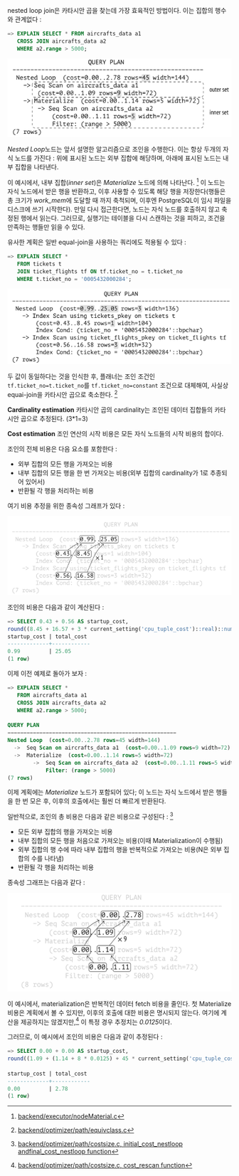 
nested loop join은 카타시안 곱을 찾는데 가장 효육적인 방법이다. 이는 집합의 행수와 관계없다 : 

```sql
=> EXPLAIN SELECT * FROM aircrafts_data a1
   CROSS JOIN aircrafts_data a2
   WHERE a2.range > 5000;
```
![](_static/Pasted%20image%2020241022145647.png)

*Nested Loop*노드는 앞서 설명한 알고리즘으로 조인을 수행한다. 이는 항상 두개의 자식 노드를 가진다 :  위에 표시된 노드는  외부 집합에 해당하며,  아래에 표시된 노드는 내부 집합을 나타낸다. 

이 예시에서, 내부 집합(*inner set*)은 *Materialize* 노드에 의해 나타난다. [^1]
이 노드는 자식 노드에서 받은 행을 반환하고, 이후 사용할 수 있도록 해당 행을 저장한다(행들은 총 크기가 *work_mem*에 도달할 때 까지 축척되며, 이후엔 PostgreSQL이 임시 파일을 디스크에 쓰기 시작한다). 
만일 다시 접근한다면, 노드는 자식 노드를 호출하지 않고 축정된 행에서 읽는다. 그러므로, 실행기는 테이블을 다시 스캔하는 것을 피하고, 조건을 만족하는 행들만 읽을 수 있다.

유사한 계획은 일반 equal-join을 사용하는 쿼리에도 적용될 수 있다 : 

```sql
=> EXPLAIN SELECT *
   FROM tickets t
   JOIN ticket_flights tf ON tf.ticket_no = t.ticket_no
   WHERE t.ticket_no = '0005432000284';
```
![](_static/Pasted%20image%2020241022151010.png)

두 값이 동일하다는 것을 인식한 후, 플래너는 조인 조건인 `tf.ticket_no=t.ticket_no`를 `tf.ticket_no=constant` 조건으로 대체해여, 사실상 equai-join을 카타시안 곱으로 축소한다. [^2]


**Cardinality estimation**
카타시안 곱의 cardinality는 조인된 데이터 집합들의 카타시안 곱으로 추정된다. (3\*1=3)

**Cost estimation** 조인 연산의 시작 비용은 모든 자식 노드들의 시작 비용의 합이다.

조인의 전체 비용은 다음 요소를 포함한다 : 
- 외부 집합의 모든 행을 가져오는 비용
- 내부 집합의 모든 행을 한 번 가져오는 비용(외부 집합의 cardinality가 1로 추종되어 있어서)
- 반환될 각 행을 처리하는 비용

여기 비용 추정을 위한 종속성 그래프가 있다 :

![](_static/Pasted%20image%2020241022151954.png)



조인의 비용은 다음과 같이 계산된다 : 

```sql
=> SELECT 0.43 + 0.56 AS startup_cost, 
round((8.45 + 16.57 + 3 * current_setting('cpu_tuple_cost')::real)::numeric, 2) AS total_cost;
startup_cost | total_cost 
-------------+------------ 
0.99         | 25.05 
(1 row)
```

이제 이전 예제로 돌아가 보자 : 

```sql
=> EXPLAIN SELECT * 
   FROM aircrafts_data a1 
   CROSS JOIN aircrafts_data a2 
   WHERE a2.range > 5000;
   
QUERY PLAN
−−−−−−−−−−−−−−−−−−−−−−−−−−−−−−−−−−−−−−−−−−−−−−−−−−−−−
Nested Loop  (cost=0.00..2.78 rows=45 width=144)
  ->  Seq Scan on aircrafts_data a1  (cost=0.00..1.09 rows=9 width=72)
  ->  Materialize  (cost=0.00..1.14 rows=5 width=72)
        ->  Seq Scan on aircrafts_data a2  (cost=0.00..1.11 rows=5 width=72)
            Filter: (range > 5000)
(7 rows)
```


이제 계획에는 *Materialize* 노드가 포함되어 있다; 이 노드는 자식 노드에서 받은 행들을 한 번 모은 후, 이후의 호출에서는 훨씬 더 빠르게 반환된다.

일반적으로, 조인의 총 비용은 다음과 같은 비용으로 구성된다 : [^3] 


- 모든 외부 집합의 행을 가져오는 비용
- 내부 집합의 모든 행을 처음으로 가져오는 비용(이때 Materialization이 수행됨)
- 외부 집합의 행 수에 따라 내부 집합의 행을 반복적으로 가져오는 비용(N은 외부 집합의 수를 나타냄)
- 반환될 각 행을 처리하는 비용

종속성 그래프는 다음과 같다 : 

![](_static/Pasted%20image%2020241022153426.png)


이 예시에서, materialization은 반복적인 데이터 fetch 비용을 줄인다. 첫 Materialize 비용은 계획에서 볼 수 있지만, 이후의 호출에 대한 비용은 명시되지 않는다.
여기에 계산을 제공하지는 않겠지만,[^4]  이 특정 경우 추정치는 *0.0125*이다.

그러므로, 이 예시에서 조인의 비용은 다음과 같이 추정된다 : 

```sql
=> SELECT 0.00 + 0.00 AS startup_cost, 
round((1.09 + (1.14 + 8 * 0.0125) + 45 * current_setting('cpu_tuple_cost')::real)::numeric, 2) AS total_cost;

startup_cost | total_cost 
-------------+------------ 
0.00         | 2.78 
(1 row)
```



[^1]:[ backend/executor/nodeMaterial.c](https://git.postgresql.org/gitweb/?p=postgresql.git;a=blob;f=src/backend/executor/nodeMaterial.c;hb=REL_14_STABLE)
[^2]:[backend/optimizer/path/equivclass.c](https://git.postgresql.org/gitweb/?p=postgresql.git;a=blob;f=src/backend/optimizer/path/equivclass.c;hb=REL_14_STABLE)
[^3]:[ backend/optimizer/path/costsize.c, initial_cost_nestloop andfinal_cost_nestloop function](https://git.postgresql.org/gitweb/?p=postgresql.git;a=blob;f=src/backend/optimizer/path/costsize.c;hb=REL_14_STABLE)
[^4]:[backend/optimizer/path/costsize.c, cost_rescan function](https://git.postgresql.org/gitweb/?p=postgresql.git;a=blob;f=src/backend/optimizer/path/costsize.c;hb=REL_14_STABLE)